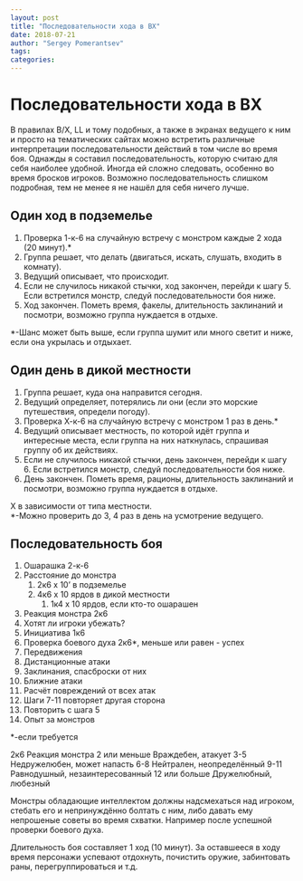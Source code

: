 ```yaml
---
layout: post
title: "Последовательности хода в BX"
date: 2018-07-21
author: "Sergey Pomerantsev"
tags:
categories:
---
```


# Последовательности хода в BX

В правилах B/X, LL и тому подобных, а также в экранах ведущего к ним и просто на тематических сайтах можно встретить различные интерпретации последовательности действий в том числе во время боя. Однажды я составил последовательность, которую считаю для себя наиболее удобной. Иногда ей сложно следовать, особенно во время бросков игроков. Возможно последовательность слишком подробная, тем не менее я не нашёл для себя ничего лучше.


## Один ход в подземелье

1. Проверка 1-к-6 на случайную встречу с монстром каждые 2 хода (20 минут).* 
2. Группа решает, что делать (двигаться, искать, слушать, входить в комнату). 
3. Ведущий описывает, что происходит. 
4. Если не случилось никакой стычки, ход закончен, перейди к шагу 5. Если встретился монстр, следуй последовательности боя ниже. 
5. Ход закончен. Пометь время, факелы, длительность заклинаний и посмотри, возможно группа нуждается в отдыхе.

*-Шанс может быть выше, если группа шумит или много светит и ниже, если она укрылась и отдыхает. 


## Один день в дикой местности 

1. Группа решает, куда она направится сегодня. 
2. Ведущий определяет, потерялись ли они (если это морские путешествия, определи погоду). 
3. Проверка Х-к-6 на случайную встречу с монстром 1 раз в день.* 
4. Ведущий описывает местность, по которой идёт группа и интересные места, если группа на них наткнулась, спрашивая группу об их действиях. 
5. Если не случилось никакой стычки, день закончен, перейди к шагу 6. Если встретился монстр, следуй последовательности боя ниже. 
6. День закончен. Пометь время, рационы, длительность заклинаний и посмотри, возможно группа нуждается в отдыхе.

Х в зависимости от типа местности.  
*-Можно проверить до 3, 4 раз в день на усмотрение ведущего. 


## Последовательность боя 

1. Ошарашка 2-к-6 
2. Расстояние до монстра 
	1. 2к6 х 10’ в подземелье 
	2. 4к6 х 10 ярдов в дикой местности 
		1. 1к4 х 10 ярдов, если кто-то ошарашен 
3. Реакция монстра 2к6 
4. Хотят ли игроки убежать? 
5. Инициатива 1к6 
6. Проверка боевого духа 2к6*, меньше или равен - успех 
7. Передвижения 
8. Дистанционные атаки 
9. Заклинания, спасброски от них 
10. Ближние атаки 
11. Расчёт повреждений от всех атак 
12. Шаги 7-11 повторяет другая сторона 
13. Повторить с шага 5 
14. Опыт за монстров

*-если требуется
 
2к6    Реакция монстра 
2 или меньше Враждебен, атакует 
3-5    Недружелюбен, может напасть 
6-8    Нейтрален, неопределённый 
9-11    Равнодушный, незаинтересованный 
12 или больше Дружелюбный, любезный

Монстры обладающие интеллектом должны надсмехаться над игроком, стебать его и непринуждённо болтать с ним, либо давать ему непрошеные советы во время схватки.
Например после успешной проверки боевого духа.

Длительность боя составляет 1 ход (10 минут). За оставшееся в ходу время персонажи успевают отдохнуть, почистить оружие, забинтовать раны, перегруппироваться и т.д.
